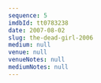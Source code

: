 ```yaml
---
sequence: 5
imdbId: tt0783238
date: 2007-08-02
slug: the-dead-girl-2006
medium: null
venue: null
venueNotes: null
mediumNotes: null
---
```


